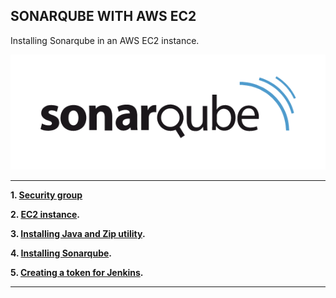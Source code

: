 SONARQUBE WITH AWS EC2
-----------------------------------------------------------

Installing Sonarqube in an AWS EC2 instance.

![SonarqubeLogo](images/sonarqube-logo.png)

-----------------------------------------------------------

**1. [Security group](./docs/security-group.md)**

**2. [EC2 instance](./docs/ec2-instance.md).**

**3. [Installing Java and Zip utility](./docs/installing-java.md).**

**4. [Installing Sonarqube](./docs/installing-sonarqube.md).**

**5. [Creating a token for Jenkins](./docs/jenkins-token.md).**



-----------------------------------------------------------
